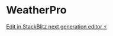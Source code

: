 # WeatherPro

[Edit in StackBlitz next generation editor ⚡️](https://stackblitz.com/~/github.com/JahaganapathiSugumar/WeatherPro)